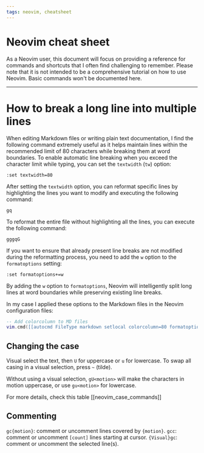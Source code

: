 ```yaml
---
tags: neovim, cheatsheet
---
```


# Neovim cheat sheet

As a Neovim user, this document will focus on providing a reference for commands
and shortcuts that I often find challenging to remember. Please note that it is
not intended to be a comprehensive tutorial on how to use Neovim. Basic commands
won't be documented here.

---

# How to break a long line into multiple lines

When editing Markdown files or writing plain text documentation, I find the
following command extremely useful as it helps maintain lines within the
recommended limit of 80 characters while breaking them at word boundaries. To
enable automatic line breaking when you exceed the character limit while typing,
you can set the `textwidth` (`tw`) option:

```
:set textwidth=80
```

After setting the `textwidth` option, you can reformat specific lines by
highlighting the lines you want to modify and executing the following command:

```
gq
```

To reformat the entire file without highlighting all the lines, you can execute
the following command:

```
gggqG
```

If you want to ensure that already present line breaks are not modified during
the reformatting process, you need to add the `w` option to the `formatoptions`
setting:

```
:set formatoptions+=w
```

By adding the `w` option to `formatoptions`, Neovim will intelligently split
long lines at word boundaries while preserving existing line breaks.

In my case I applied these options to the Markdown files in the Neovim
configuration files:

```lua
-- Add colorcolumn to MD files
vim.cmd([[autocmd FileType markdown setlocal colorcolumn=80 formatoptions+=w textwidth=80]])
```

## Changing the case

Visual select the text, then `U` for uppercase or `u` for lowercase. To swap all
casing in a visual selection, press `~` (tilde).

Without using a visual selection, `gU<motion>` will make the characters in
motion uppercase, or use `gu<motion>` for lowercase.

For more details, check this table [[neovim_case_commands]]

## Commenting

`gc{motion}`: comment or uncomment lines covered by `{motion}`.
`gcc`: comment or uncomment `[count]` lines starting at cursor.
`{Visual}gc`: comment or uncomment the selected line(s).
